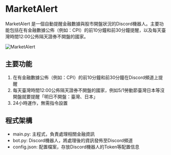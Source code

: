 # MarketAlert

MarketAlert 是一個自動提醒金融數據與股市開盤狀況的Discord機器人。主要功能包括在有金融數據公佈（例如：CPI）的前10分鐘和前30分鐘提醒，以及每天臺灣時間12:00公佈隔天證券不開盤的國家。
  
![MarketAlert](https://media.discordapp.net/attachments/1108937615580876862/1108937615966732289/coderyo.com_money.jpg?width=250&height=250)

## 主要功能

1. 在有金融數據公佈（例如：CPI）的前10分鐘和前30分鐘在Discord頻道上提醒
2. 每天臺灣時間12:00公佈隔天證券不開盤的國家，例如5/1勞動節臺灣日本等沒開盤就要提醒「明日不開盤：臺灣、日本」
3. 24小時運作，無需指令設置

## 程式架構

- main.py: 主程式，負責處理相關金融資訊
- bot.py: Discord機器人，將處理後的資訊發佈至Discord頻道
- config.json: 配置檔案，存放Discord機器人的Token等配置信息
